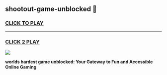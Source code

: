 
## shootout-game-unblocked 👋
<h3>
<a href="https://premium.freeplayer.one?title=shootout-game-unblocked&ref=14F">CLICK TO PLAY</a></h3>
<hr>

<h3>
<a href="https://premium.freeplayer.one?title=shootout-game-unblocked&ref=14F">CLICK 2 PLAY</a>
  
</h3>

<a href="https://premium.freeplayer.one?title=shootout-game-unblocked&ref=12F/"><img src="https://clearcache.store/games.png"></a>


**worlds hardest game unblocked: Your Gateway to Fun and Accessible Online Gaming**
